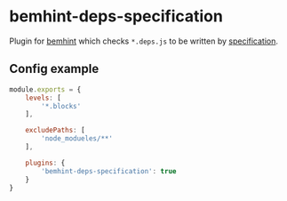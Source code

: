 # bemhint-deps-specification

Plugin for [bemhint](https://github.com/bemhint/bemhint) which checks `*.deps.js` to be written by [specification](https://en.bem.info/technology/deps/about/).

## Config example

```js
module.exports = {
    levels: [
        '*.blocks'
    ],

    excludePaths: [
        'node_modueles/**'
    ],

    plugins: {
        'bemhint-deps-specification': true
    }
}
```
